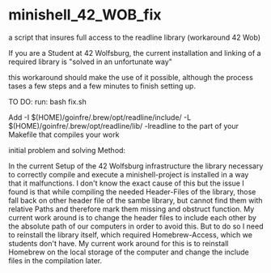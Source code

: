 # minishell_42_WOB_fix
a script that insures full access to the readline library (workaround 42 Wob)

If you are a Student at 42 Wolfsburg, the current installation and linking of a required library is "solved in an unfortunate way"

this workaround should make the use of it possible, although the process tases a few steps and a few minutes to finish setting up.

TO DO:
run:
	bash fix.sh

Add
	-I $(HOME)/goinfre/.brew/opt/readline/include/ -L $(HOME)/goinfre/.brew/opt/readline/lib/ -lreadline
to the part of your Makefile that compiles your work

initial problem and solving Method:

In the current Setup of the 42 Wolfsburg infrastructure the library necessary to correctly compile and execute a minishell-project
is installed in a way that it malfunctions. I don't know the exact cause of this but the issue I found is that while compiling the
needed Header-Files of the library, those fall back on other header file of the sambe library, but cannot find them with relative
Paths and therefore mark them missing and obstruct function.
My current work around is to change the header files to include each other by the absolute path of our computers in order to avoid
this. But to do so I need to reinstall the library itself, which required Homebrew-Access, which we students don't have.
My current work around for this is to reinstall Homebrew on the local storage of the computer and change the include files in the
compilation later.
